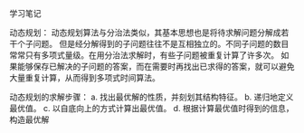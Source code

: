 学习笔记

动态规划：
动态规划算法与分治法类似，其基本思想也是将待求解问题分解成若干个子问题。
但是经分解得到的子问题往往不是互相独立的。不同子问题的数目常常只有多项式量级。在用分治法求解时，有些子问题被重复计算了许多次。
如果能够保存已解决的子问题的答案，而在需要时再找出已求得的答案，就可以避免大量重复计算，从而得到多项式时间算法。

动态规划的求解步骤：
a. 找出最优解的性质，并刻划其结构特征。
b. 递归地定义最优值。
c. 以自底向上的方式计算出最优值。
d. 根据计算最优值时得到的信息，构造最优解


